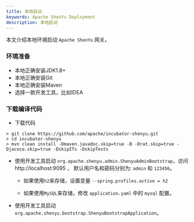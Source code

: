 ```yaml
---
title: 本地启动
keywords: Apache ShenYu Deployment
description: 本地启动
---
```


本文介绍本地环境启动 `Apache ShenYu` 网关。

### 环境准备

* 本地正确安装JDK1.8+
* 本地正确安装Git
* 本地正确安装Maven
* 选择一款开发工具，比如IDEA

### 下载编译代码

* 下载代码
```
> git clone https://github.com/apache/incubator-shenyu.git
> cd incubator-shenyu
> mvn clean install -Dmaven.javadoc.skip=true -B -Drat.skip=true -Djacoco.skip=true -DskipITs -DskipTests
```

* 使用开发工具启动 `org.apache.shenyu.admin.ShenyuAdminBootstrap`，访问 http://localhost:9095 ， 默认用户名和密码分别为: `admin` 和 `123456`。 

   * 如果使用`h2`来存储，设置变量 `--spring.profiles.active = h2`
   
   * 如果使用`MySQL`来存储，修改 `application.yaml` 中的 `mysql` 配置。
                                
* 使用开发工具启动 `org.apache.shenyu.bootstrap.ShenyuBootstrapApplication`。











